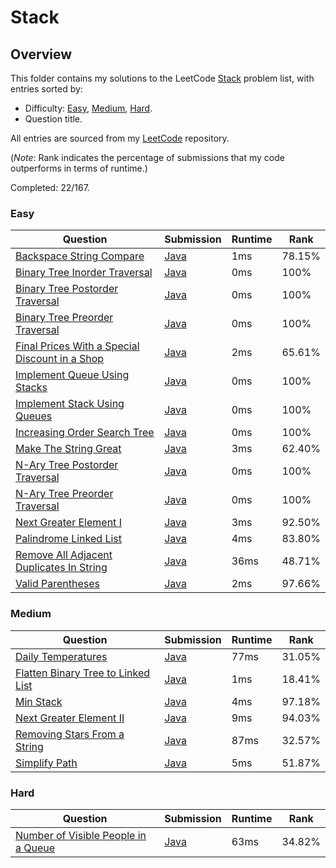 # Stack

## Overview
This folder contains my solutions to the LeetCode [Stack](https://leetcode.com/problem-list/stack/) problem list,
with entries sorted by:
- Difficulty: [Easy](#easy), [Medium](#medium), [Hard](#hard).
- Question title.

All entries are sourced from my [LeetCode](https://github.com/shumarb/leetcode) repository.

(*Note*: Rank indicates the percentage of submissions that my code outperforms in terms of runtime.)

Completed: 22/167.

### Easy
| Question                                                                                                                                    | Submission                                                                                                         | Runtime | Rank   |
|---------------------------------------------------------------------------------------------------------------------------------------------|--------------------------------------------------------------------------------------------------------------------|---------|--------|
| [Backspace String Compare](https://leetcode.com/problems/backspace-string-compare/description/)                                             | [Java](https://github.com/shumarb/leetcode/blob/main/submissions/java/BackspaceStringCompare.java)                 | 1ms     | 78.15% |
| [Binary Tree Inorder Traversal](https://leetcode.com/problems/binary-tree-inorder-traversal/description/)                                   | [Java](https://github.com/shumarb/leetcode/blob/main/submissions/java/BinaryTreeInorderTraversal.java)             | 0ms     | 100%   |
| [Binary Tree Postorder Traversal](https://leetcode.com/problems/binary-tree-postorder-traversal/description/)                               | [Java](https://github.com/shumarb/leetcode/blob/main/submissions/java/BinaryTreePostorderTraversal.java)           | 0ms     | 100%   |
| [Binary Tree Preorder Traversal](https://leetcode.com/problems/binary-tree-preorder-traversal/description/)                                 | [Java](https://github.com/shumarb/leetcode/blob/main/submissions/java/BinaryTreePreorderTraversal.java)            | 0ms     | 100%   |
| [Final Prices With a Special Discount in a Shop](https://leetcode.com/problems/final-prices-with-a-special-discount-in-a-shop/description/) | [Java](https://github.com/shumarb/leetcode/blob/main/submissions/java/FinalPricesWithASpecialDiscountInAShop.java) | 2ms     | 65.61% |
| [Implement Queue Using Stacks](https://leetcode.com/problems/implement-queue-using-stacks/description/)                                     | [Java](https://github.com/shumarb/leetcode/blob/main/submissions/java/ImplementQueueUsingStacks.java)              | 0ms     | 100%   |
| [Implement Stack Using Queues](https://leetcode.com/problems/implement-stack-using-queues/description/)                                     | [Java](https://github.com/shumarb/leetcode/blob/main/submissions/java/ImplementStackUsingQueues.java)              | 0ms     | 100%   |
| [Increasing Order Search Tree](https://leetcode.com/problems/increasing-order-search-tree/description/)                                     | [Java](https://github.com/shumarb/leetcode/blob/main/submissions/java/IncreasingOrderSearchTree.java)              | 0ms     | 100%   |
| [Make The String Great](https://leetcode.com/problems/make-the-string-great/description/)                                                   | [Java](https://github.com/shumarb/leetcode/blob/main/submissions/java/MakeTheStringGreat.java)                     | 3ms     | 62.40% |
| [N-Ary Tree Postorder Traversal](https://leetcode.com/problems/n-ary-tree-postorder-traversal/description/)                                 | [Java](https://github.com/shumarb/leetcode/blob/main/submissions/java/NAryTreePostOrderTraversal.java)             | 0ms     | 100%   |
| [N-Ary Tree Preorder Traversal](https://leetcode.com/problems/n-ary-tree-preorder-traversal/description/)                                   | [Java](https://github.com/shumarb/leetcode/blob/main/submissions/java/NAryTreePreOrderTraversal.java)              | 0ms     | 100%   |
| [Next Greater Element I](https://leetcode.com/problems/next-greater-element-i/description/)                                                 | [Java](https://github.com/shumarb/leetcode/blob/main/submissions/java/NextGreaterElementOne.java)                  | 3ms     | 92.50% |
| [Palindrome Linked List](https://leetcode.com/problems/palindrome-linked-list/description/)                                                 | [Java](https://github.com/shumarb/leetcode/blob/main/submissions/java/PalindromeLinkedList.java)                   | 4ms     | 83.80% |
| [Remove All Adjacent Duplicates In String](https://leetcode.com/problems/remove-all-adjacent-duplicates-in-string/description/)             | [Java](https://github.com/shumarb/leetcode/blob/main/submissions/java/RemoveAllAdjacentDuplicatesInString.java)    | 36ms    | 48.71% |
| [Valid Parentheses](https://leetcode.com/problems/valid-parentheses/description/)                                                           | [Java](https://github.com/shumarb/leetcode/blob/main/submissions/java/ValidParentheses.java)                       | 2ms     | 97.66% |

### Medium
| Question                                                                                                            | Submission                                                                                                | Runtime | Rank   |
|---------------------------------------------------------------------------------------------------------------------|-----------------------------------------------------------------------------------------------------------|---------|--------|
| [Daily Temperatures](https://leetcode.com/problems/daily-temperatures/description/)                                 | [Java](https://github.com/shumarb/leetcode/blob/main/submissions/java/DailyTemperatures.java)             | 77ms    | 31.05% |
| [Flatten Binary Tree to Linked List](https://leetcode.com/problems/flatten-binary-tree-to-linked-list/description/) | [Java](https://github.com/shumarb/leetcode/blob/main/submissions/java/FlattenBinaryTreeToLinkedList.java) | 1ms     | 18.41% |
| [Min Stack](https://leetcode.com/problems/min-stack/description/)                                                   | [Java](https://github.com/shumarb/leetcode/blob/main/submissions/java/MinStack.java)                      | 4ms     | 97.18% |
| [Next Greater Element II](https://leetcode.com/problems/next-greater-element-ii/description/)                       | [Java](https://github.com/shumarb/leetcode/blob/main/submissions/java/NextGreaterElementTwo.java)         | 9ms     | 94.03% |
| [Removing Stars From a String](https://leetcode.com/problems/removing-stars-from-a-string/description/)             | [Java](https://github.com/shumarb/leetcode/blob/main/submissions/java/RemovingStarsFromAString.java)      | 87ms    | 32.57% |
| [Simplify Path](https://leetcode.com/problems/simplify-path/description/)                                           | [Java](https://github.com/shumarb/leetcode/blob/main/submissions/java/SimplifyPath.java)                  | 5ms     | 51.87% |

### Hard
| Question                                                                                                              | Submission                                                                                                | Runtime | Rank   |
|-----------------------------------------------------------------------------------------------------------------------|-----------------------------------------------------------------------------------------------------------|---------|--------|
| [Number of Visible People in a Queue](https://leetcode.com/problems/number-of-visible-people-in-a-queue/description/) | [Java](https://github.com/shumarb/leetcode/blob/main/submissions/java/NumberOfVisiblePeopleInAQueue.java) | 63ms    | 34.82% |

